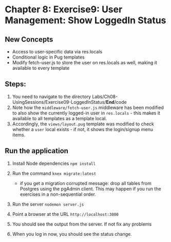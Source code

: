 # Chapter 8: Exercise9: User Management: Show LoggedIn Status
## New Concepts
* Access to user-specific data via res.locals
* Conditional logic in Pug templates
* Modify fetch-user.js to store the user on res.locals as well, making it available to every template

## Steps:
1. You need to navigate to the directory Labs/Ch08-UsingSessions/Exercise09-LoggedInStatus/__End__/code
1. Note how the `middleware/fetch-user.js` middleware has been modified to also show the currently logged-in user in `res.locals` - this makes it available to all templates as a template local.
1. Accordingly, the `views/layout.pug` template was modified to check whether a `user` local exists - if not, it shows the login/signup menu items.
## Run the application
1. Install Node dependencies `npm install`
1. Run the command `knex migrate:latest`
   * if you get a migration corrupted message: drop all tables from Postgres using the pgAdmin client. This may happen if you run the exercises in a non-sequential order.

1. Run the server `nodemon server.js`
1. Point a browser at the URL `http://localhost:3000`
1. You should see the output from the server. If not fix any problems
1. When you log in now, you should see the status change.
